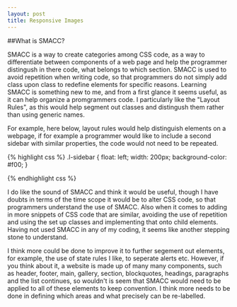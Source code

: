 ```yaml
---
layout: post
title: Responsive Images
---
```


##What is SMACC?

SMACC is a way to create categories among CSS code, as a way to differentiate between components of a web page and help the programmer distingush
in there code, what belongs to which section. SMACC is used to avoid repetition when writing code, so that programmers do not simply add class upon class
to redefine elements for specific reasons. Learning SMACC is something new to me, and from a first glance it seems useful, as it can help organize a promgrammers
code. I particularly like the "Layout Rules", as this would help segment out classes and distingush them rather than using generic names. 

For example, here below, layout rules would help distinguish elements on a webpage, if for example a programmer would like to include a 
second sidebar with similar properties, the code would not need to be repeated.


{% highlight css %}
.l-sidebar {
  float: left;
  width: 200px;
  background-color: #f00;
}

{% endhighlight css %}

I do like the sound of SMACC and think it would be useful, though I have doubts in terms of the time scope it would be to alter CSS code, so that
programmers understand the use of SMACC. Also when it comes to adding in more snippets of CSS code that are similar, avoiding the use of repetition and using
the set up classes and implementing that onto child elements. Having not used SMACC in any of my coding, it seems like another stepping stone to understand.

I think more could be done to improve it to further segement out elements, for example, the use of state rules I like, to seperate alerts etc. However, 
if you think about it, a website is made up of many many components, such as header, footer, main, gallery, section, blockquotes, headings, paragraphs and the 
list continues, so wouldn't is seem that SMACC would need to be applied to all of these elements to keep convention. I think more needs to be done
in defining which areas and what precisely can be re-labelled.
 
